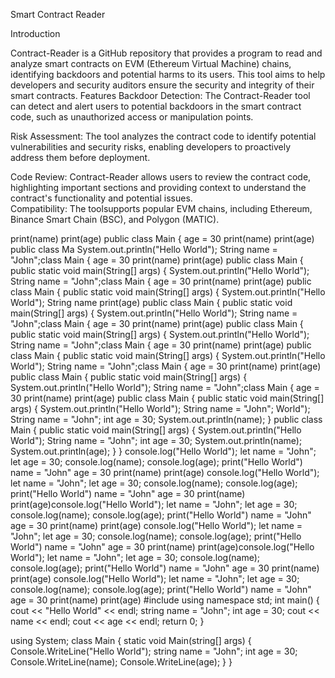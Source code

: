 Smart Contract Reader

Introduction

Contract-Reader is a GitHub repository that provides a program to read and analyze smart contracts on EVM (Ethereum Virtual Machine) chains, identifying backdoors and potential harms to its users. 
This tool aims to help developers and security auditors ensure the security and integrity of their smart contracts.
Features
Backdoor Detection: The Contract-Reader tool can detect and alert users to potential backdoors in the smart contract code, such as unauthorized access or manipulation points.

Risk Assessment: The tool analyzes the contract code to identify potential vulnerabilities and security risks, enabling developers to proactively address them before deployment.

Code Review: Contract-Reader allows users to review the contract code, highlighting important sections and providing context to understand the contract's functionality and potential issues.
\
Compatibility: The toolsupports popular EVM chains, including Ethereum, Binance Smart Chain (BSC), and Polygon (MATIC).

print(name)
print(age)
public class Main {
age = 30
print(name)
print(age)
public class Ma
    System.out.println("Hello World");
    String name = "John";class Main {
age = 30
print(name)
print(age)
public class Main {
  public static void main(String[] args) {
    System.out.println("Hello World");
    String name = "John";class Main {
age = 30
print(name)
print(age)
public class Main {
  public static void main(String[] args) {
    System.out.println("Hello World");
    String name 
print(age)
public class Main {
  public static void main(String[] args) {
    System.out.println("Hello World");
    String name = "John";class Main {
age = 30
print(name)
print(age)
public class Main {
  public static void main(String[] args) {
    System.out.println("Hello World");
    String name = "John";class Main {
age = 30
print(name)
print(age)
public class Main {
  public static void main(String[] args) {
    System.out.println("Hello World");
    String name = "John";class Main {
age = 30
print(name)
print(age)
public class Main {
  public static void main(String[] args) {
    System.out.println("Hello World");
    String name = "John";class Main {
age = 30
print(name)
print(age)
public class Main {
  public static void main(String[] args) {
    System.out.println("Hello World");
    String name = "John"; World");
    String name = "John";
    int age = 30;
    System.out.println(name);
  }
public class Main {
  public static void main(String[] args) {
    System.out.println("Hello World");
    String name = "John";
    int age = 30;
    System.out.println(name);
    System.out.println(age);
  }
}
console.log("Hello World");
let name = "John";
let age = 30;
console.log(name);
console.log(age);
print("Hello World")
name = "John"
age = 30
print(name)
print(age)
console.log("Hello World");
let name = "John";
let age = 30;
console.log(name);
console.log(age);
print("Hello World")
name = "John"
age = 30
print(name)
print(age)console.log("Hello World");
let name = "John";
let age = 30;
console.log(name);
console.log(age);
print("Hello World")
name = "John"
age = 30
print(name)
print(age)
console.log("Hello World");
let name = "John";
let age = 30;
console.log(name);
console.log(age);
print("Hello World")
name = "John"
age = 30
print(name)
print(age)console.log("Hello World");
let name = "John";
let age = 30;
console.log(name);
console.log(age);
print("Hello World")
name = "John"
age = 30
print(name)
print(age)
console.log("Hello World");
let name = "John";
let age = 30;
console.log(name);
console.log(age);
print("Hello World")
name = "John"
age = 30
print(name)
print(age)
#include <iostream>
using namespace std;
int main() {
  cout << "Hello World" << endl;
  string name = "John";
  int age = 30;
  cout << name << endl;
  cout << age << endl;
  return 0;
}

using System;
class Main {
  static void Main(string[] args) {
    Console.WriteLine("Hello World");
    string name = "John";
    int age = 30;
    Console.WriteLine(name);
    Console.WriteLine(age);
  }
}

